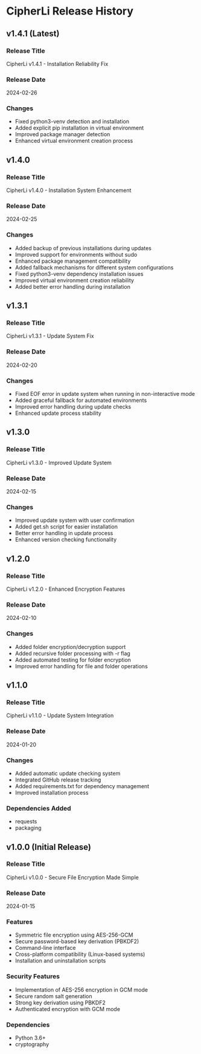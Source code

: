 # CipherLi Release History

## v1.4.1 (Latest)

### Release Title
CipherLi v1.4.1 - Installation Reliability Fix

### Release Date
2024-02-26

### Changes
- Fixed python3-venv detection and installation
- Added explicit pip installation in virtual environment
- Improved package manager detection
- Enhanced virtual environment creation process

## v1.4.0

### Release Title
CipherLi v1.4.0 - Installation System Enhancement

### Release Date
2024-02-25

### Changes
- Added backup of previous installations during updates
- Improved support for environments without sudo
- Enhanced package management compatibility
- Added fallback mechanisms for different system configurations
- Fixed python3-venv dependency installation issues
- Improved virtual environment creation reliability
- Added better error handling during installation

## v1.3.1

### Release Title
CipherLi v1.3.1 - Update System Fix

### Release Date
2024-02-20

### Changes
- Fixed EOF error in update system when running in non-interactive mode
- Added graceful fallback for automated environments
- Improved error handling during update checks
- Enhanced update process stability

## v1.3.0

### Release Title
CipherLi v1.3.0 - Improved Update System

### Release Date
2024-02-15

### Changes
- Improved update system with user confirmation
- Added get.sh script for easier installation
- Better error handling in update process
- Enhanced version checking functionality

## v1.2.0

### Release Title
CipherLi v1.2.0 - Enhanced Encryption Features

### Release Date
2024-02-10

### Changes
- Added folder encryption/decryption support
- Added recursive folder processing with -r flag
- Added automated testing for folder encryption
- Improved error handling for file and folder operations

## v1.1.0

### Release Title
CipherLi v1.1.0 - Update System Integration

### Release Date
2024-01-20

### Changes
- Added automatic update checking system
- Integrated GitHub release tracking
- Added requirements.txt for dependency management
- Improved installation process

### Dependencies Added
- requests
- packaging

## v1.0.0 (Initial Release)

### Release Title
CipherLi v1.0.0 - Secure File Encryption Made Simple

### Release Date
2024-01-15

### Features
- Symmetric file encryption using AES-256-GCM
- Secure password-based key derivation (PBKDF2)
- Command-line interface
- Cross-platform compatibility (Linux-based systems)
- Installation and uninstallation scripts

### Security Features
- Implementation of AES-256 encryption in GCM mode
- Secure random salt generation
- Strong key derivation using PBKDF2
- Authenticated encryption with GCM mode

### Dependencies
- Python 3.6+
- cryptography

